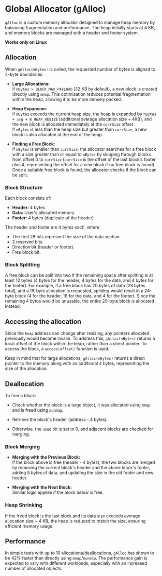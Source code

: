 # Global Allocator (gAlloc)

`gAlloc` is a custom memory allocator designed to manage heap memory by balancing fragmentation and performance. The heap initially starts at 4 KB, and memory blocks are managed with a header and footer system.

**Works only on Linux**
## Allocation

When `gAlloc(nBytes)` is called, the requested number of bytes is aligned to 4-byte boundaries.

- **Large Allocations:**  
  If `nBytes > BLOCK_MAX_PAYLOAD` (32 KB by default), a new block is created directly using `mmap`. This optimization reduces potential fragmentation within the heap, allowing it to be more densely packed.

- **Heap Expansion:**  
  If `nBytes` exceeds the current heap size, the heap is expanded by `nBytes + avg + B_HEAP_RESIZE` (additional average allocation size + 4KB), and the new block is allocated immediately at the `currSize` offset.  
  If `nBytes` is less than the heap size but greater than `currSize`, a new block is also allocated at the end of the heap.

- **Finding a Free Block:**  
  If `nBytes` is smaller than `currSize`, the allocator searches for a free block with a size greater than or equal to `nBytes` by skipping through blocks from offset 0 to `currSize` (`currSize` is the offset of the last block’s footer plus 4, representing the offset for a new block if no free block is found). Once a suitable free block is found, the allocator checks if the block can be split.

### Block Structure

Each block consists of:
- **Header:** 4 bytes
- **Data:** User's allocated memory
- **Footer:** 4 bytes (duplicate of the header)

The header and footer are 4 bytes each, where:
- The first 28 bits represent the size of the data section.
- 2 reserved bits.
- Direction bit (header or footer).
- Free block bit.

### Block Splitting

A free block can be split into two if the remaining space after splitting is at least 12 bytes (4 bytes for the header, 4 bytes for the data, and 4 bytes for the footer). For example, if a free block has 20 bytes of data (28 bytes total), and a 16-byte allocation is requested, splitting would result in a 24-byte block (4 for the header, 16 for the data, and 4 for the footer). Since the remaining 4 bytes would be unusable, the entire 20-byte block is allocated instead.


## Accessing the allocation

Since the `heap` address can change after resizing, any pointers allocated previously would become invalid. To address this, `gAlloc(nBytes)` returns a local offset of the block within the heap, rather than a direct pointer. To access the block, a `access(offset)` function is used.

Keep in mind that for large allocations, `gAlloc(nBytes)` returns a direct pointer to the memory along with an additional 4 bytes, representing the size of the allocation.

## Deallocation

To free a block: 
- Check whether the block is a large object, it was allocated using `mmap` and is freed using `munmap`.

- Retrieve the block's header (address - 4 bytes).
- Otherwise, the `used` bit is set to 0, and adjacent blocks are checked for merging.

### Block Merging

- **Merging with the Previous Block:**  
  If the block above is free (header - 4 bytes), the two blocks are merged by removing the current block's header and the above block's footer, adding 8 bytes of data, and updating the size in the old footer and new header.

- **Merging with the Next Block:**  
  Similar logic applies if the block below is free.

### Heap Shrinking

If the freed block is the last block and its data size exceeds average allocation size + 4 KB, the heap is reduced to match the size, ensuring efficient memory usage.

## Performance

In simple tests with up to 10 allocations/deallocations, `gAlloc` has shown to be 42% faster than directly using `mmap`/`munmap`. The performance gain is expected to vary with different workloads, especially with an increased number of allocated objects.
